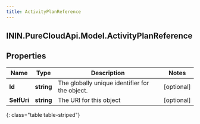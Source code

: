 ```yaml
---
title: ActivityPlanReference
---
```

## ININ.PureCloudApi.Model.ActivityPlanReference

## Properties

|Name | Type | Description | Notes|
|------------ | ------------- | ------------- | -------------|
| **Id** | **string** | The globally unique identifier for the object. | [optional] |
| **SelfUri** | **string** | The URI for this object | [optional] |
{: class="table table-striped"}



